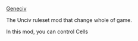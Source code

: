[Geneciv](https://github.com/hachchch/-GeneCiv-)

The Unciv ruleset mod that change whole of game.

In this mod, you can control Cells
